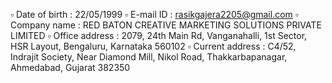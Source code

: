 ▫ Date of birth : 22/05/1999
▫ E-mail ID : rasikgajera2205@gmail.com
▫ Company name : RED BATON CREATIVE MARKETING SOLUTIONS PRIVATE LIMITED
▫ Office address : 2079, 24th Main Rd, Vanganahalli, 1st Sector, HSR Layout, Bengaluru, Karnataka 560102
▫ Current address : C4/52, Indrajit Society, Near Diamond Mill, Nikol Road, Thakkarbapanagar, Ahmedabad, Gujarat 382350